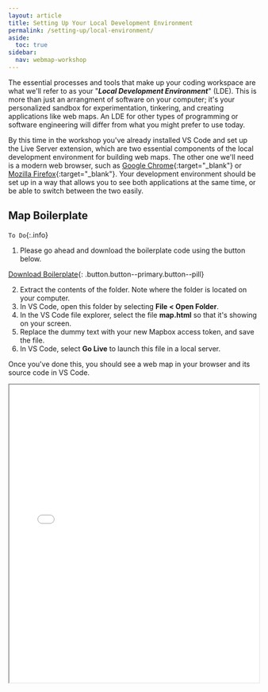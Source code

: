 ```yaml
---
layout: article
title: Setting Up Your Local Development Environment
permalink: /setting-up/local-environment/
aside:
  toc: true
sidebar:
  nav: webmap-workshop
---
```


The essential processes and tools that make up your coding workspace are what we'll refer to as your "**_Local Development Environment_**" (LDE). This is more than just an arrangment of software on your computer; it's your personalized sandbox for experimentation, tinkering, and creating applications like web maps. An LDE for other types of programming or software engineering will differ from what you might prefer to use today.

By this time in the workshop you've already installed VS Code and set up the Live Server extension, which are two essential components of the local development environment for building web maps. The other one we'll need is a modern web browser, such as [Google Chrome](https://www.google.com/chrome/){:target="\_blank"} or [Mozilla Firefox](https://www.mozilla.org/en-US/firefox/){:target="\_blank"}. Your development environment should be set up in a way that allows you to see both applications at the same time, or be able to switch between the two easily.

## Map Boilerplate

`To Do`{:.info}

1. Please go ahead and download the boilerplate code using the button below.

[Download Boilerplate](../../map-boilerplate.zip){: .button.button--primary.button--pill}

2. Extract the contents of the folder. Note where the folder is located on your computer.
3. In VS Code, open this folder by selecting **File < Open Folder**.
4. In the VS Code file explorer, select the file **map.html** so that it's showing on your screen.
5. Replace the dummy text with your new Mapbox access token, and save the file.
6. In VS Code, select **Go Live** to launch this file in a local server.

Once you've done this, you should see a web map in your browser and its source code in VS Code.

 <iframe height="600px" width="100%" src="/overlaying-the-past/maps/map00.html" title="Diplaying the map boilerplate as a web map"></iframe>
